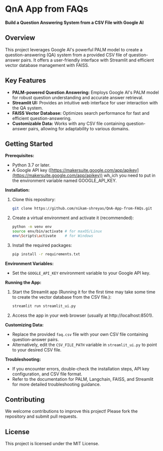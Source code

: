 # QnA App from FAQs

**Build a Question Answering System from a CSV File with Google AI**

## Overview

This project leverages Google AI's powerful PALM model to create a question-answering (QA) system from a provided CSV file of question-answer pairs. It offers a user-friendly interface with Streamlit and efficient vector database management with FAISS.

## Key Features

- **PALM-powered Question Answering:** Employs Google AI's PALM model for robust question understanding and accurate answer retrieval.
- **Streamlit UI:** Provides an intuitive web interface for user interaction with the QA system.
- **FAISS Vector Database:** Optimizes search performance for fast and efficient question-answering.
- **Customizable Data:** Works with any CSV file containing question-answer pairs, allowing for adaptability to various domains.

## Getting Started

**Prerequisites:**

- Python 3.7 or later.
- A Google API key ([https://makersuite.google.com/app/apikey](https://makersuite.google.com/app/apikey)) wh_ich you need to put in the environment variable named GOOGLE_API_KEY.

**Installation:**

1. Clone this repository:
   ```bash
   git clone https://github.com/nikam-shreyas/QnA-App-from-FAQs.git
   ```
2. Create a virtual environment and activate it (recommended):
   ```bash
   python -m venv env
   source env/bin/activate # for maxOS/Linux
   env\Scripts\activate    # for Windows
   ```
3. Install the required packages:
   ```bash
   pip install -r requirements.txt
   ```

**Environment Variables:**

- Set the `GOOGLE_API_KEY` environment variable to your Google API key.

**Running the App:**

1. Start the Streamlit app (Running it for the first time may take some time to create the vector database from the CSV file.):
   ```bash
   streamlit run streamlit_ui.py
   ```
2. Access the app in your web browser (usually at http://localhost:8501).

**Customizing Data:**

- Replace the provided `faq.csv` file with your own CSV file containing question-answer pairs.
- Alternatively, edit the `CSV_FILE_PATH` variable in `streamlit_ui.py` to point to your desired CSV file.

**Troubleshooting:**

- If you encounter errors, double-check the installation steps, API key configuration, and CSV file format.
- Refer to the documentation for PALM, Langchain, FAISS, and Streamlit for more detailed troubleshooting guidance.

## Contributing

We welcome contributions to improve this project! Please fork the repository and submit pull requests.

## License

This project is licensed under the MIT License.
